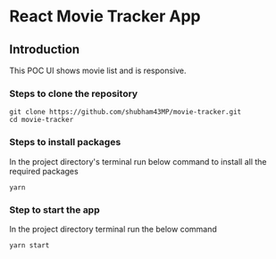 # React Movie Tracker App

## Introduction
This POC UI shows movie list and is responsive.

### Steps to clone the repository

```
git clone https://github.com/shubham43MP/movie-tracker.git
cd movie-tracker

```

### Steps to install packages
In the project directory's terminal run below command to install all the required packages
```
yarn
```

### Step to start the app

In the project directory terminal run the below command
```
yarn start
```
